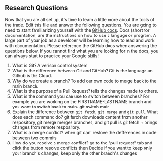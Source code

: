  
## Research Questions 

Now that you are all set up, it's time to learn a little more about the tools of the trade. Edit this file and answer the following questions. You are going to need to start familiarizing yourself with the [GitHub docs](https://docs.github.com/en). Docs (short for documentation) are the instructions on how to use a languge or program. A large part of your job as a developer will be learning how to read and work with documentation. Please reference the GitHub docs when answering the questions below. If you cannot find what you are looking for in the docs, you can always start to practice your Google skills!

1. What is Git? A verison control system
2. What is the difference between Git and GitHub? Git is the language an Github is the Cloud.
3. Why do we create a branch? To add our own code to merge back to the main branch.
4. What is the purpose of a Pull Request? tells the changes made to others.
5. What is the command you can use to switch between branches? For example you are working on the FIRSTNAME-LASTNAME branch and you want to switch back to main. git switch main
6. Explain the difference between `git fetch`, `git merge` and `git pull`. What does each command do? git ferch downloads content from another respository, git merge merges branches, and git pull is git fetch + brings changes from remote respository.
7. What is a merge conflict? when git cant reslove the defferences in code between two commits
8. How do you resolve a merge conflict? go to the "pull request" tab and click the button resolve conflicts then Decide if you want to keep only your branch's changes, keep only the other branch's changes
